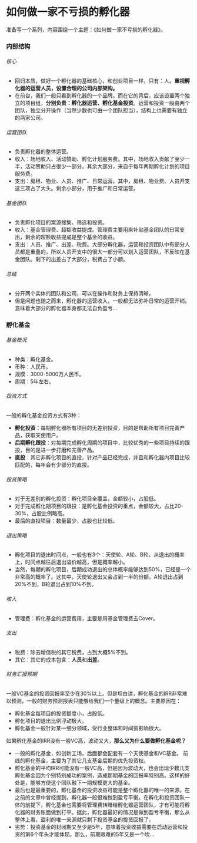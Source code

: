 # 如何做一家不亏损的孵化器

准备写一个系列，内容围绕一个主题：《如何做一家不亏损的孵化器》。

### 内部结构

###### 核心
- 回归本质，做好一个孵化器的基础核心，和创业项目一样，只有：人。**重视孵化器的运营人员，设置合理的公司内部架构。**
- 在前台，我们一般只看到孵化器的一个品牌。而在它的背后，应该设置两个独立的项目组，**分别负责：孵化器运营、孵化基金投资**。运营和投资一般由两个团队，独立分开操作（当然少数也可由一个团队担当），结构上也需要有独立的两家公司。

###### 运营团队
- 负责孵化器的整体运营。
- 收入：场地收入、活动赞助、孵化计划服务费。其中，场地收入贡献了至少一半，活动赞助只占很少一部分。其余大部分，来自于每年两期孵化计划的项目服务费。
- 支出：房租、物业、人员、推广、日常运营。其中，房租、物业费、人员开支这三项占了大头。剩余小部分，用于推广和日常运营。
  
###### 基金团队
- 负责孵化项目的案源搜集、筛选和投资。
- 收入：基金管理费、超额收益提成。管理费主要用来补贴基金团队的日常支出，剩余的超额收益提成是整个基金的收益。
- 支出：人员、推广、出差、税费。大部分孵化器，运营和投资团队中有部分人员都是重叠的，所以人员开支中的很大一部分可以划入运营团队，不反映在基金团队。剩下的出差占了大部分，税费占了小额。

###### 总结
- 分开两个实体的团队和公司，可以在操作和财务上保持清晰。
- 但是问题也随之而来，孵化器的运营收入，一般都无法弥补日常的运营开销。意味着大部分的孵化器本身都无法自负盈亏...

### 孵化基金

###### 基金概况
- 种类：孵化基金。
- 币种：人民币。
- 规模：3000-5000万人民币。
- 周期：5年左右。

###### 投资方式
一般的孵化基金投资方式有3种：

- **孵化投资**：每期孵化器所有项目的无差别投资，目的是帮助所有项目完善产品，获取天使用户。
- **后期孵化跟投**：对每期完成孵化周期的项目中，比较优秀的一些项目持续的跟投，目的是进一步打磨和完善产品。
- **直投**：其它非孵化项目的直投，针对产品已经完成，并且和孵化器内项目比较匹配的，每年会有少部分的直投。

###### 投资策略
- 对于无差别的孵化投资：孵化项目全覆盖，金额较小，占股低。
- 对于完成孵化期项目的跟投：是孵化基金投资的重点，金额较大，占比20-30%，占股比例略高。
- 最后的直投项目：数量最少，占股也比较低。

###### 退出策略
- 孵化项目的退出时间点，一般也有3个：天使轮、A轮、B轮。从退出的概率上，时间点越往后退出溢价越高，但是概率越小。
- 当然，每期的孵化项目，后期成功退出的总体概率能够达到50%，已经是一个非常高的概率了。这其中，天使轮退出又会占到一半的份额，A轮退出占到20%不到，B轮退出占到10%不到。

###### 收入
- 管理费：孵化基金的运营费用，主要是用基金管理费去Cover。

###### 支出
- 税费：除去增值税的其它税费，占到大概5%不到。
- 其它：其它的成本包含：**人员**和**出差**。

###### 财务汇报预期
一般VC基金的投资回报率至少在30%以上。但是坦白讲，孵化基金的IRR非常难以预测，一般的财务预测报表只能够给我们一个量级上的概念。主要原因在：

- 孵化基金每项目的投资额度小，占股低。
- 孵化项目的退出比例浮动极大。
- 孵化基金一般针对某一细分领域，受行业整体和时间窗影响很大。

如果孵化基金的IRR没有一般VC高，波动又大，**那么又为什么要做孵化基金呢？**

- 一般的孵化基金，如创新工场，后面都会配套有一个天使基金和VC基金。 前线的孵化基金，主要为了其它几支基金后期的优先投资权。
- 孵化基金的平均IRR可能没有一般VC高，但是因为波动大，也会出现少数几支孵化基金因为个别特别成功的案例，造成那期基金的回报率特别高。这样的好处是，能够方便这个团队融下一期规模更大的基金。
- 最后也是最重要的，孵化基金的投资收益可能是整个孵化器的唯一的来源。在之前的文章中曾经提到，孵化器一般很难做到盈亏平衡。在孵化和投资团队一体的前提下，孵化基金也需要将管理费转赠给孵化器运营团队，才有可能将孵化器的财务账面做到打平。据此，孵化器最好的情况是做到盈亏平衡，那么从整体上看，盈利的唯一来源就只剩下投资基金的投资回报了。
- 劣势：投资基金的封闭期又至少是5年，意味着投资收益需要在启动运营和投资的第6个年头才能体现。那么，前期艰难的5年又是一个坎...
